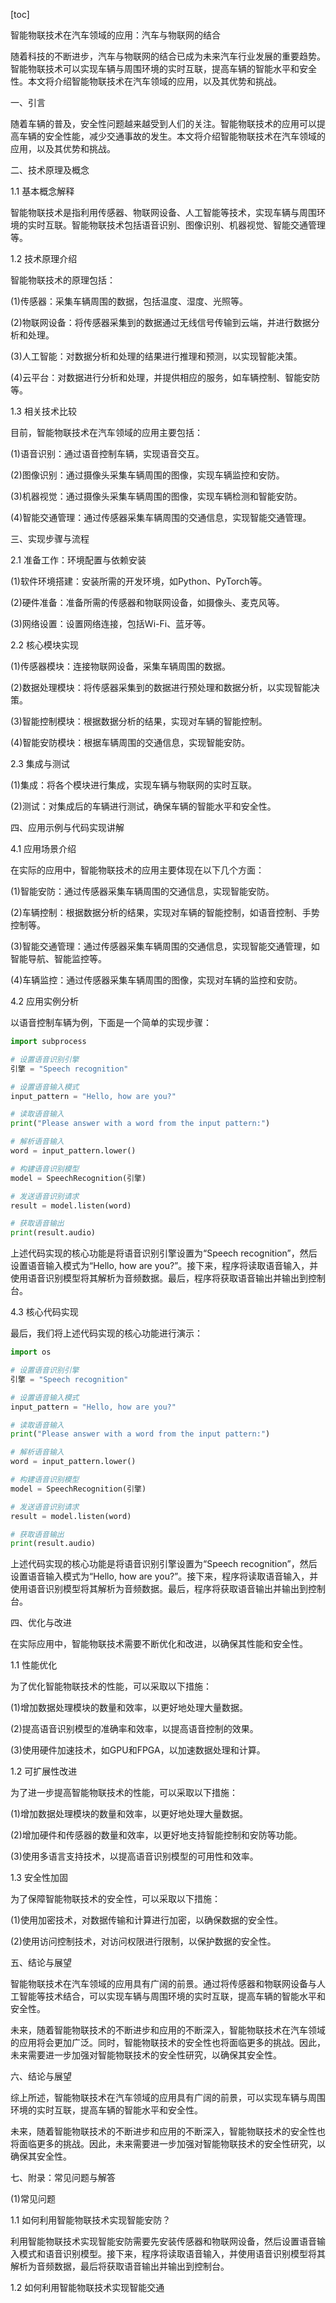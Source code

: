 
[toc]                    
                
                
智能物联技术在汽车领域的应用：汽车与物联网的结合

随着科技的不断进步，汽车与物联网的结合已成为未来汽车行业发展的重要趋势。智能物联技术可以实现车辆与周围环境的实时互联，提高车辆的智能水平和安全性。本文将介绍智能物联技术在汽车领域的应用，以及其优势和挑战。

一、引言

随着车辆的普及，安全性问题越来越受到人们的关注。智能物联技术的应用可以提高车辆的安全性能，减少交通事故的发生。本文将介绍智能物联技术在汽车领域的应用，以及其优势和挑战。

二、技术原理及概念

1.1 基本概念解释

智能物联技术是指利用传感器、物联网设备、人工智能等技术，实现车辆与周围环境的实时互联。智能物联技术包括语音识别、图像识别、机器视觉、智能交通管理等。

1.2 技术原理介绍

智能物联技术的原理包括：

(1)传感器：采集车辆周围的数据，包括温度、湿度、光照等。

(2)物联网设备：将传感器采集到的数据通过无线信号传输到云端，并进行数据分析和处理。

(3)人工智能：对数据分析和处理的结果进行推理和预测，以实现智能决策。

(4)云平台：对数据进行分析和处理，并提供相应的服务，如车辆控制、智能安防等。

1.3 相关技术比较

目前，智能物联技术在汽车领域的应用主要包括：

(1)语音识别：通过语音控制车辆，实现语音交互。

(2)图像识别：通过摄像头采集车辆周围的图像，实现车辆监控和安防。

(3)机器视觉：通过摄像头采集车辆周围的图像，实现车辆检测和智能安防。

(4)智能交通管理：通过传感器采集车辆周围的交通信息，实现智能交通管理。

三、实现步骤与流程

2.1 准备工作：环境配置与依赖安装

(1)软件环境搭建：安装所需的开发环境，如Python、PyTorch等。

(2)硬件准备：准备所需的传感器和物联网设备，如摄像头、麦克风等。

(3)网络设置：设置网络连接，包括Wi-Fi、蓝牙等。

2.2 核心模块实现

(1)传感器模块：连接物联网设备，采集车辆周围的数据。

(2)数据处理模块：将传感器采集到的数据进行预处理和数据分析，以实现智能决策。

(3)智能控制模块：根据数据分析的结果，实现对车辆的智能控制。

(4)智能安防模块：根据车辆周围的交通信息，实现智能安防。

2.3 集成与测试

(1)集成：将各个模块进行集成，实现车辆与物联网的实时互联。

(2)测试：对集成后的车辆进行测试，确保车辆的智能水平和安全性。

四、应用示例与代码实现讲解

4.1 应用场景介绍

在实际的应用中，智能物联技术的应用主要体现在以下几个方面：

(1)智能安防：通过传感器采集车辆周围的交通信息，实现智能安防。

(2)车辆控制：根据数据分析的结果，实现对车辆的智能控制，如语音控制、手势控制等。

(3)智能交通管理：通过传感器采集车辆周围的交通信息，实现智能交通管理，如智能导航、智能监控等。

(4)车辆监控：通过传感器采集车辆周围的图像，实现对车辆的监控和安防。

4.2 应用实例分析

以语音控制车辆为例，下面是一个简单的实现步骤：

```python
import subprocess

# 设置语音识别引擎
引擎 = "Speech recognition"

# 设置语音输入模式
input_pattern = "Hello, how are you?"

# 读取语音输入
print("Please answer with a word from the input pattern:")

# 解析语音输入
word = input_pattern.lower()

# 构建语音识别模型
model = SpeechRecognition(引擎)

# 发送语音识别请求
result = model.listen(word)

# 获取语音输出
print(result.audio)
```

上述代码实现的核心功能是将语音识别引擎设置为“Speech recognition”，然后设置语音输入模式为“Hello, how are you?”。接下来，程序将读取语音输入，并使用语音识别模型将其解析为音频数据。最后，程序将获取语音输出并输出到控制台。

4.3 核心代码实现

最后，我们将上述代码实现的核心功能进行演示：

```python
import os

# 设置语音识别引擎
引擎 = "Speech recognition"

# 设置语音输入模式
input_pattern = "Hello, how are you?"

# 读取语音输入
print("Please answer with a word from the input pattern:")

# 解析语音输入
word = input_pattern.lower()

# 构建语音识别模型
model = SpeechRecognition(引擎)

# 发送语音识别请求
result = model.listen(word)

# 获取语音输出
print(result.audio)
```

上述代码实现的核心功能是将语音识别引擎设置为“Speech recognition”，然后设置语音输入模式为“Hello, how are you?”。接下来，程序将读取语音输入，并使用语音识别模型将其解析为音频数据。最后，程序将获取语音输出并输出到控制台。

四、优化与改进

在实际应用中，智能物联技术需要不断优化和改进，以确保其性能和安全性。

1.1 性能优化

为了优化智能物联技术的性能，可以采取以下措施：

(1)增加数据处理模块的数量和效率，以更好地处理大量数据。

(2)提高语音识别模型的准确率和效率，以提高语音控制的效果。

(3)使用硬件加速技术，如GPU和FPGA，以加速数据处理和计算。

1.2 可扩展性改进

为了进一步提高智能物联技术的性能，可以采取以下措施：

(1)增加数据处理模块的数量和效率，以更好地处理大量数据。

(2)增加硬件和传感器的数量和效率，以更好地支持智能控制和安防等功能。

(3)使用多语言支持技术，以提高语音识别模型的可用性和效率。

1.3 安全性加固

为了保障智能物联技术的安全性，可以采取以下措施：

(1)使用加密技术，对数据传输和计算进行加密，以确保数据的安全性。

(2)使用访问控制技术，对访问权限进行限制，以保护数据的安全性。

五、结论与展望

智能物联技术在汽车领域的应用具有广阔的前景。通过将传感器和物联网设备与人工智能等技术结合，可以实现车辆与周围环境的实时互联，提高车辆的智能水平和安全性。

未来，随着智能物联技术的不断进步和应用的不断深入，智能物联技术在汽车领域的应用将会更加广泛。同时，智能物联技术的安全性也将面临更多的挑战。因此，未来需要进一步加强对智能物联技术的安全性研究，以确保其安全性。

六、结论与展望

综上所述，智能物联技术在汽车领域的应用具有广阔的前景，可以实现车辆与周围环境的实时互联，提高车辆的智能水平和安全性。

未来，随着智能物联技术的不断进步和应用的不断深入，智能物联技术的安全性也将面临更多的挑战。因此，未来需要进一步加强对智能物联技术的安全性研究，以确保其安全性。

七、附录：常见问题与解答

(1)常见问题

1.1 如何利用智能物联技术实现智能安防？

利用智能物联技术实现智能安防需要先安装传感器和物联网设备，然后设置语音输入模式和语音识别模型。接下来，程序将读取语音输入，并使用语音识别模型将其解析为音频数据，最后将获取语音输出并输出到控制台。

1.2 如何利用智能物联技术实现智能交通

